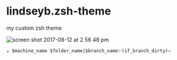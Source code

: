 # lindseyb.zsh-theme
my custom zsh theme

![screen shot 2017-08-12 at 2 56 48 pm](https://user-images.githubusercontent.com/33750/29243517-90ba72e8-7f6e-11e7-9eec-5c930e8e9426.png)

`☕ $machine_name $folder_name|$branch_name✨(if_branch_dirty)⇒`
